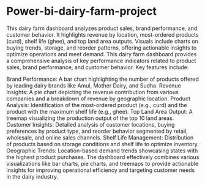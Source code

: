 # Power-bi-dairy-farm-project
This dairy farm dashboard analyzes product sales, brand performance, and customer behavior. It highlights revenue by location, most-ordered products (curd), shelf life (ghee), and top land area outputs. Visuals include charts on buying trends, storage, and reorder patterns, offering actionable insights to optimize operations and meet demand.
This dairy farm dashboard provides a comprehensive analysis of key performance indicators related to product sales, brand performance, and customer behavior. Key features include:

Brand Performance: A bar chart highlighting the number of products offered by leading dairy brands like Amul, Mother Dairy, and Sudha.
Revenue Insights: A pie chart depicting the revenue contribution from various companies and a breakdown of revenue by geographic location.
Product Analysis: Identification of the most-ordered product (e.g., curd) and the product with the maximum shelf life (e.g., ghee).
Top Land Area Output: A treemap visualizing the production output of the top 10 land areas.
Customer Insights: Detailed analysis of customer locations, buying preferences by product type, and reorder behavior segmented by retail, wholesale, and online sales channels.
Shelf Life Management: Distribution of products based on storage conditions and shelf life to optimize inventory.
Geographic Trends: Location-based demand trends showcasing states with the highest product purchases.
The dashboard effectively combines various visualizations like bar charts, pie charts, and treemaps to provide actionable insights for improving operational efficiency and targeting customer needs in the dairy industry.
